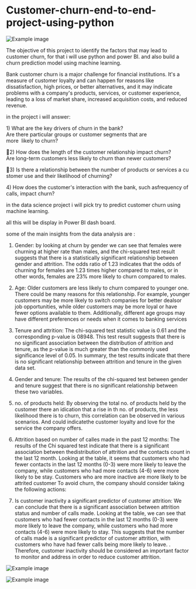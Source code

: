 # Customer-churn-end-to-end-project-using-python

![Example image](https://github.com/DAHONAMTUG/End-to-End-Data-analytics-project-using-python-and-power-BI-/blob/main/maxresdefault%20(1).jpg)

The objective of this project to identify the factors that may lead to customer churn, for that i will use python and power BI. and also build a churn prediction model using machine learning.

Bank customer churn is a major challenge for financial institutions. It's a measure of customer loyalty and can happen for reasons like dissatisfaction, high prices, or better alternatives, and it may indicate problems with a company's products, services, or customer experience, leading to a loss of market share, increased acquisition costs, and reduced revenue. 

in the project i will answer:

 1) What are the key drivers of churn in the bank?  Are there particular groups or customer segments that are more  likely to churn?
 
2) How does the length of the customer relationship impact churn?  Are long-term customers less likely to churn than newer customers?
 
3) Is there a relationship between the number of products or services a customer use and their likelihood of churning?

4) How does the customer's interaction with the bank, such asfrequency of calls, impact churn?
 
 in the data science project i will pick try to predict customer churn using machine learning.
 
 all this will be display in Power BI dash board.
 
some of the main insights from the data analysis are : 

1)	Gender: by looking at churn by gender we can see that females were churning at higher rate than males, and the chi-squared test result suggests that there is a statistically significant relationship between gender and attrition. 
The odds ratio of 1.23 indicates that the odds of churning for females are 1.23 times higher compared to males, or in other words, females are 23% more likely to churn compared to males.

2)	Age: Older customers are less likely to churn compared to younger one. There could be many reasons for this relationship. For example,
younger customers may be more likely to switch companies for better dealsor job opportunities, while older customers may be more loyal or have 
fewer options available to them. Additionally, different age groups may  have different preferences or needs when it comes to banking services

3)	Tenure and attrition: The chi-squared test statistic value is 0.61 and the corresponding p-value is 08948. This test result suggests that there is no significant association between the distribution of attrition and tenure, as the p-value is much greater than the commonly used significance level of 0.05. In summary, the test results indicate that there is no significant relationship between attrition and tenure in the given data set.


4)	Gender and tenure: The results of the chi-squared test between gender and tenure suggest that there is no significant relationship between these two variables.

5)	no. of products held: By observing the total no. of products held by the customer there an idication that a rise in th no. of products, the less likelihood there is to churn, this correlation can be observed in various scenarios. And could indicatethe customer loyalty and love for the service the company offers.

6)	Attrition based on number of calles made in the past 12 months:
The results of the Chi squared test indicate that there is a significant association between thedistribution of attrition and the contacts count in the last 12 month.
Looking at the table, it seems that customers who had fewer contacts in the last 12 months (0-3) were more likely to leave the company, while customers who had more
 contacts (4-6) were more likely to be stay. Customers who are more inactive are more likely to be attrited customer To avoid churn, the company should consider taking the following actions:
 

7)	Is customer inactivity a significant predictor of customer attrition:
We can conclude that there is a significant association between attrition status and number of calls made. Looking at the table, we can see that customers who had fewer contacts in the last 12 months (0-3) were more likely to leave the company, while customers who had more contacts (4-6) were more likely to stay. This suggests that the number of calls made is a significant predictor of customer attrition, with customers who have had fewer calls being more likely to leave. . Therefore, customer inactivity should be considered an important factor to monitor and address in order to reduce customer attrition.

![Example image](https://github.com/DAHONAMTUG/End-to-End-Data-analytics-project-using-python-and-power-BI-/blob/main/power%20bi%20dashboard%20image.jpg)

![Example image](https://github.com/DAHONAMTUG/End-to-End-Data-analytics-project-using-python-and-power-BI-/blob/main/power%20bi%20dashboard%20image%202.jpg)
 

